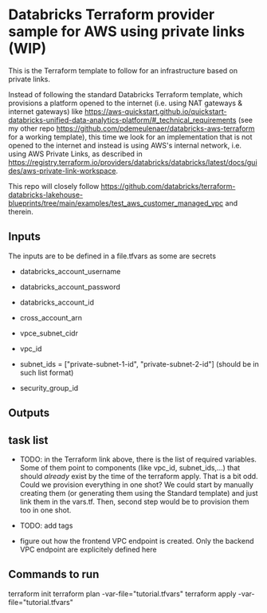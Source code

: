 # Databricks Terraform provider sample for AWS using private links (WIP)

This is the Terraform template to follow for an infrastructure based on private links.

Instead of following the standard Databricks Terraform template, which provisions a platform opened to the internet (i.e. using NAT gateways & internet gateways) like https://aws-quickstart.github.io/quickstart-databricks-unified-data-analytics-platform/#_technical_requirements (see my other repo https://github.com/pdemeulenaer/databricks-aws-terraform for a working template), this time we look for an implementation that is not opened to the internet and instead is using AWS's internal network, i.e. using AWS Private Links, as described in https://registry.terraform.io/providers/databricks/databricks/latest/docs/guides/aws-private-link-workspace.  

This repo will closely follow https://github.com/databricks/terraform-databricks-lakehouse-blueprints/tree/main/examples/test_aws_customer_managed_vpc and therein. 

## Inputs

The inputs are to be defined in a file.tfvars as some are secrets

- databricks_account_username

- databricks_account_password

- databricks_account_id

- cross_account_arn

- vpce_subnet_cidr

- vpc_id

- subnet_ids = ["private-subnet-1-id", "private-subnet-2-id"] (should be in such list format)

- security_group_id

## Outputs

## task list

* TODO: in the Terraform link above, there is the list of required variables. Some of them point to components (like vpc_id, subnet_ids,...) that should *already* exist by the time of the terraform apply. That is a bit odd. Could we provision everything in one shot? We could start by manually creating them (or generating them using the Standard template) and just link them in the vars.tf. Then, second step would be to provision them too in one shot.

* TODO: add tags

* figure out how the frontend VPC endpoint is created. Only the backend VPC endpoint are explicitely defined here

## Commands to run

terraform init
terraform plan -var-file="tutorial.tfvars"
terraform apply -var-file="tutorial.tfvars"
